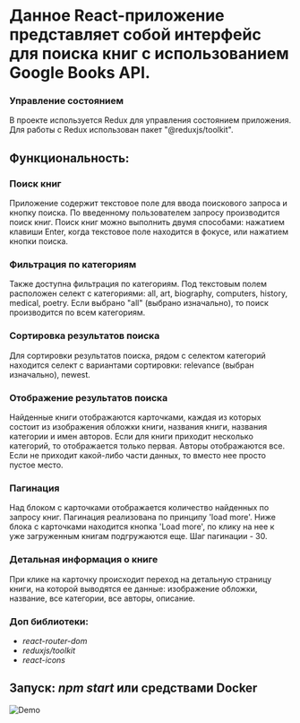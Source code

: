 # Данное React-приложение представляет собой интерфейс для поиска книг с использованием Google Books API.

### Управление состоянием
В проекте используется Redux для управления состоянием приложения. Для работы с Redux использован пакет "@reduxjs/toolkit". 

## Функциональность:
### Поиск книг
Приложение содержит текстовое поле для ввода поискового запроса и кнопку поиска. По введенному пользователем запросу производится поиск книг. Поиск книг можно выполнить двумя способами: нажатием клавиши Enter, когда текстовое поле находится в фокусе, или нажатием кнопки поиска.

### Фильтрация по категориям
Также доступна фильтрация по категориям. Под текстовым полем расположен селект с категориями: all, art, biography, computers, history, medical, poetry. Если выбрано "all" (выбрано изначально), то поиск производится по всем категориям.

### Сортировка результатов поиска
Для сортировки результатов поиска, рядом с селектом категорий находится селект с вариантами сортировки: relevance (выбран изначально), newest.

### Отображение результатов поиска
Найденные книги отображаются карточками, каждая из которых состоит из изображения обложки книги, названия книги, названия категории и имен авторов. Если для книги приходит несколько категорий, то отображается только первая. Авторы отображаются все. Если не приходит какой-либо части данных, то вместо нее просто пустое место.

### Пагинация
Над блоком с карточками отображается количество найденных по запросу книг. Пагинация реализована по принципу 'load more'. Ниже блока с карточками находится кнопка 'Load more', по клику на нее к уже загруженным книгам подгружаются еще. Шаг пагинации - 30.

### Детальная информация о книге
При клике на карточку происходит переход на детальную страницу книги, на которой выводятся ее данные: изображение обложки, название, все категории, все авторы, описание.

### Доп библиотеки: 

- *react-router-dom*
- *reduxjs/toolkit*
- *react-icons*

## Запуск: *npm start* или средствами Docker

![Demo](./demo.gif)
